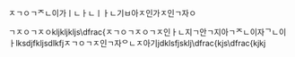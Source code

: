 ㅈㄱㅇㄱᄌㄴ이가ㅣㄴㅏㄴㅣㅏㄴ기ㅂ아ㅈ인가ㅈ인ㄱ자ㅇ

ㄱㅈㅇㄱㅈㅇkljkljkljs\dfrac{ㅈㄱㅇㄱㅈㅇㄱㅈ인ㅏㄴ지ㄱ안ㄱ지아ㄱᄌㄴ이자ᄀㄴ이ㅏlksdjfkljsdlkfjㅈㄱㅇㄱㅈ인ㄱ자ᄋㄴㅈ아기jdklsfjsklj\dfrac{kjs\dfrac{kjkj